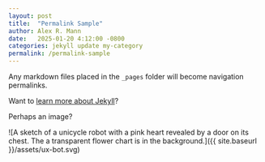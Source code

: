 ```yaml
---
layout: post
title:  "Permalink Sample"
author: Alex R. Mann
date:   2025-01-20 4:12:00 -0800
categories: jekyll update my-category
permalink: /permalink-sample
---
```

Any markdown files placed in the <code>_pages</code> folder will become navigation permalinks.

Want to [learn more about Jekyll](http://127.0.0.1:4000/jekyll-portfolio/about)?

Perhaps an image?

![A sketch of a unicycle robot with a pink heart revealed by a door on its chest. The a transparent flower chart is in the background.]({{ site.baseurl }}/assets/ux-bot.svg)